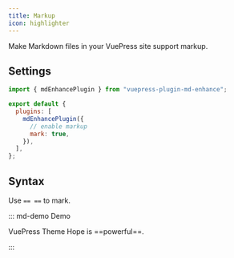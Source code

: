 ```yaml
---
title: Markup
icon: highlighter
---
```


Make Markdown files in your VuePress site support markup.

<!-- more -->

## Settings

```js {7} title=".vuepress/config.js"
import { mdEnhancePlugin } from "vuepress-plugin-md-enhance";

export default {
  plugins: [
    mdEnhancePlugin({
      // enable markup
      mark: true,
    }),
  ],
};
```

## Syntax

Use `== ==` to mark.

::: md-demo Demo

VuePress Theme Hope is ==powerful==.

:::
